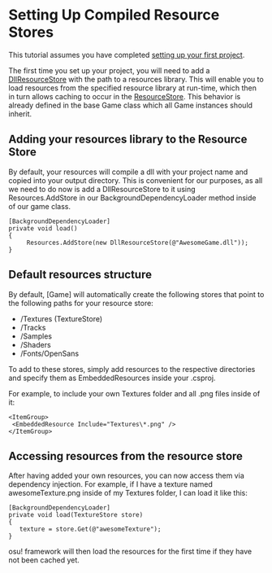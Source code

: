 # Setting Up Compiled Resource Stores

This tutorial assumes you have completed [setting up your first project](https://github.com/ppy/osu-framework/wiki/Setting-up-your-first-project).

The first time you set up your project, you will need to add a [DllResourceStore](https://github.com/ppy/osu-framework/blob/master/osu.Framework/IO/Stores/DllResourceStore.cs) with the path to a resources library. This will enable you to load resources from the specified resource library at run-time, which then in turn allows caching to occur in the [ResourceStore](https://github.com/ppy/osu-framework/blob/master/osu.Framework/IO/Stores/ResourceStore.cs). This behavior is already defined in the base Game class which all Game instances should inherit.

## Adding your resources library to the Resource Store

By default, your resources will compile a dll with your project name and copied into your output directory. This is convenient for our purposes, as all we need to do now is add a DllResourceStore to it using Resources.AddStore in our BackgroundDependencyLoader method inside of our game class.
```
[BackgroundDependencyLoader]
private void load()
{
     Resources.AddStore(new DllResourceStore(@"AwesomeGame.dll"));
}
```

## Default resources structure

By default, [Game] will automatically create the following stores that point to the following paths for your resource store:

* /Textures (TextureStore)
* /Tracks 
* /Samples
* /Shaders
* /Fonts/OpenSans

To add to these stores, simply add resources to the respective directories and specify them as EmbeddedResources inside your .csproj.

For example, to include your own Textures folder and all .png files inside of it:
```
<ItemGroup>
 <EmbeddedResource Include="Textures\*.png" />
</ItemGroup>
```

## Accessing resources from the resource store
After having added your own resources, you can now access them via dependency injection. For example, if I have a texture named awesomeTexture.png inside of my Textures folder, I can load it like this:
```
[BackgroundDependencyLoader]
private void load(TextureStore store)
{
   texture = store.Get(@"awesomeTexture");
}
```

osu! framework will then load the resources for the first time if they have not been cached yet.